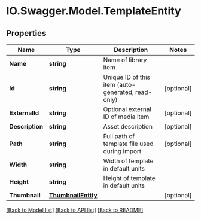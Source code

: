 # IO.Swagger.Model.TemplateEntity
## Properties

Name | Type | Description | Notes
------------ | ------------- | ------------- | -------------
**Name** | **string** | Name of library item | 
**Id** | **string** | Unique ID of this item (auto-generated, read-only) | [optional] 
**ExternalId** | **string** | Optional external ID of media item | [optional] 
**Description** | **string** | Asset description | [optional] 
**Path** | **string** | Full path of template file used during import | [optional] 
**Width** | **string** | Width of template in default units | 
**Height** | **string** | Height of template in default units | 
**Thumbnail** | [**ThumbnailEntity**](ThumbnailEntity.md) |  | [optional] 

[[Back to Model list]](../README.md#documentation-for-models) [[Back to API list]](../README.md#documentation-for-api-endpoints) [[Back to README]](../README.md)

